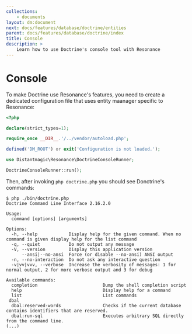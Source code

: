 ```yaml
---
collections: 
    - documents
layout: dm:document
next: docs/features/database/doctrine/entities
parent: docs/features/database/doctrine/index
title: Console
description: >
    Learn how to use Doctrine's console tool with Resonance
---
```


# Console

To make Doctrine use Resonance's features, you need to create a dedicated
configuration file that uses entity maanager specific to Resonance:

```php file:bin/doctrine.php
<?php

declare(strict_types=1);

require_once __DIR__.'/../vendor/autoload.php';

defined('DM_ROOT') or exit('Configuration is not loaded.');

use Distantmagic\Resonance\DoctrineConsoleRunner;

DoctrineConsoleRunner::run();
```

Then, after invoking `php doctrine.php` you should see Donctrine's commands:

```shell
$ php ./bin/doctrine.php
Doctrine Command Line Interface 2.16.2.0

Usage:
  command [options] [arguments]

Options:
  -h, --help            Display help for the given command. When no command is given display help for the list command
  -q, --quiet           Do not output any message
  -V, --version         Display this application version
      --ansi|--no-ansi  Force (or disable --no-ansi) ANSI output
  -n, --no-interaction  Do not ask any interactive question
  -v|vv|vvv, --verbose  Increase the verbosity of messages: 1 for normal output, 2 for more verbose output and 3 for debug

Available commands:
  completion                         Dump the shell completion script
  help                               Display help for a command
  list                               List commands
 dbal
  dbal:reserved-words                Checks if the current database contains identifiers that are reserved.
  dbal:run-sql                       Executes arbitrary SQL directly from the command line.
(...)
```
